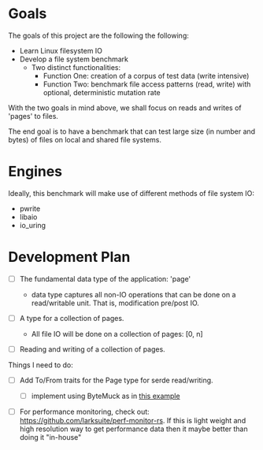 
# Goals

The goals of this project are the following the following:
- Learn Linux filesystem IO
- Develop a file system benchmark
    - Two distinct functionalities:
        - Function One: creation of a corpus of test data (write intensive)
        - Function Two: benchmark file access patterns (read, write) with optional, deterministic mutation rate 
        
With the two goals in mind above, we shall focus on reads and writes of 'pages' to files.

The end goal is to have a benchmark that can test large size (in number and bytes) of files on local and shared file systems.

# Engines

Ideally, this benchmark will make use of different methods of file system IO: 
- pwrite
- libaio
- io_uring


# Development Plan

- [ ] The fundamental data type of the application: 'page' 
    - data type captures all non-IO operations that can be done on a read/writable unit. That is, modification pre/post IO.
- [ ] A type for a collection of pages.
    - All file IO will be done on a collection of pages: [0, n]
- [ ] Reading and writing of a collection of pages.


Things I need to do:
- [ ] Add To/From traits for the Page<WORDS> type for serde read/writing.
    - [ ] implement using ByteMuck as in [this example](https://github.com/MolotovCherry/virtual-display-rs/blob/e449630774ab2ae73db056bbf7062708cc118318/virtual-display-driver/src/edid.rs#L31C32-L31C50)
- [ ] For performance monitoring, check out: https://github.com/larksuite/perf-monitor-rs. If this is light weight and high resolution way to get performance data then it maybe better than doing it "in-house"

